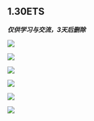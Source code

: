 ## 1.30ETS

<strong><i>仅供学习与交流，3天后删除</i></strong>

![](https://pic.imgdb.cn/item/65b716af871b83018aa815bf.jpg)

![](https://pic.imgdb.cn/item/65b716af871b83018aa813f7.jpg)

![](https://pic.imgdb.cn/item/65b716af871b83018aa81369.jpg)

![](https://pic.imgdb.cn/item/65b716af871b83018aa812fa.jpg)

![](https://pic.imgdb.cn/item/65b716ae871b83018aa8123b.jpg)

![](https://pic.imgdb.cn/item/65b71696871b83018aa7c20a.jpg)
